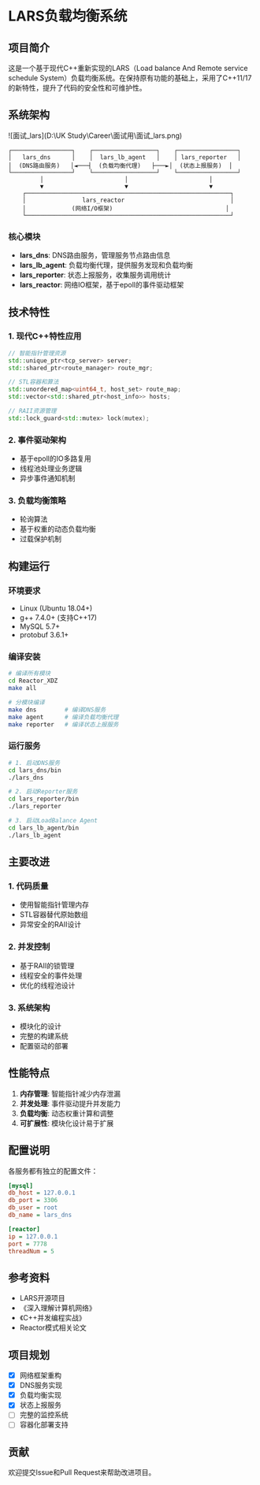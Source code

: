 # LARS负载均衡系统

## 项目简介

这是一个基于现代C++重新实现的LARS（Load balance And Remote service schedule System）负载均衡系统。在保持原有功能的基础上，采用了C++11/17的新特性，提升了代码的安全性和可维护性。

## 系统架构

![面试_lars](D:\UK Study\Career\面试用\面试_lars.png)

```
┌─────────────────┐    ┌──────────────────┐    ┌─────────────────┐
│   lars_dns      │    │  lars_lb_agent   │    │ lars_reporter   │
│  (DNS路由服务)   │◄───┤  (负载均衡代理)   ├───►│  (状态上报服务)  │
└─────────────────┘    └──────────────────┘    └─────────────────┘
         │                       │                       │
         ▼                       ▼                       ▼
    ┌──────────────────────────────────────────────────────────┐
    │                lars_reactor                              │
    │             (网络I/O框架)                                │
    └──────────────────────────────────────────────────────────┘
```

### 核心模块

- **lars_dns**: DNS路由服务，管理服务节点路由信息
- **lars_lb_agent**: 负载均衡代理，提供服务发现和负载均衡
- **lars_reporter**: 状态上报服务，收集服务调用统计
- **lars_reactor**: 网络IO框架，基于epoll的事件驱动框架

## 技术特性

### 1. 现代C++特性应用
```cpp
// 智能指针管理资源
std::unique_ptr<tcp_server> server;
std::shared_ptr<route_manager> route_mgr;

// STL容器和算法
std::unordered_map<uint64_t, host_set> route_map;
std::vector<std::shared_ptr<host_info>> hosts;

// RAII资源管理
std::lock_guard<std::mutex> lock(mutex);
```

### 2. 事件驱动架构
- 基于epoll的IO多路复用
- 线程池处理业务逻辑
- 异步事件通知机制

### 3. 负载均衡策略
- 轮询算法
- 基于权重的动态负载均衡
- 过载保护机制

## 构建运行

### 环境要求
- Linux (Ubuntu 18.04+)
- g++ 7.4.0+ (支持C++17)
- MySQL 5.7+
- protobuf 3.6.1+

### 编译安装
```bash
# 编译所有模块
cd Reactor_XDZ
make all

# 分模块编译
make dns        # 编译DNS服务
make agent      # 编译负载均衡代理
make reporter   # 编译状态上报服务
```

### 运行服务
```bash
# 1. 启动DNS服务
cd lars_dns/bin
./lars_dns

# 2. 启动Reporter服务  
cd lars_reporter/bin
./lars_reporter

# 3. 启动LoadBalance Agent
cd lars_lb_agent/bin
./lars_lb_agent
```

## 主要改进

### 1. 代码质量
- 使用智能指针管理内存
- STL容器替代原始数组
- 异常安全的RAII设计

### 2. 并发控制
- 基于RAII的锁管理
- 线程安全的事件处理
- 优化的线程池设计

### 3. 系统架构
- 模块化的设计
- 完整的构建系统
- 配置驱动的部署

## 性能特点

1. **内存管理**: 智能指针减少内存泄漏
2. **并发处理**: 事件驱动提升并发能力
3. **负载均衡**: 动态权重计算和调整
4. **可扩展性**: 模块化设计易于扩展

## 配置说明

各服务都有独立的配置文件：
```ini
[mysql]
db_host = 127.0.0.1
db_port = 3306
db_user = root
db_name = lars_dns

[reactor]
ip = 127.0.0.1
port = 7778
threadNum = 5
```

## 参考资料

- LARS开源项目
- 《深入理解计算机网络》
- 《C++并发编程实战》
- Reactor模式相关论文

## 项目规划

- [x] 网络框架重构
- [x] DNS服务实现
- [x] 负载均衡实现
- [x] 状态上报服务
- [ ] 完整的监控系统
- [ ] 容器化部署支持

## 贡献

欢迎提交Issue和Pull Request来帮助改进项目。
